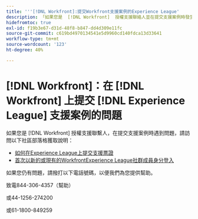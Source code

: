 ```yaml
---
title: '''[!DNL Workfront]:提交Workfront支援案例的Experience League'
description: 「如果您是  [!DNL Workfront]  授權支援聯絡人並在提交支援案例時發生問題，請撥打以下電話聯繫我們，以便我們為您提供幫助。」
hidefromtoc: true
exl-id: f19b3e67-d31d-48f8-b847-dd4d309e11fc
source-git-commit: c619bd4970134541e5d9960cd140fdca13d33641
workflow-type: tm+mt
source-wordcount: '123'
ht-degree: 40%

---
```


# [!DNL Workfront]：在 [!DNL Workfront] 上提交 [!DNL Experience League] 支援案例的問題

如果您是 [!DNL Workfront] 授權支援聯繫人，在提交支援案例時遇到問題，請訪問以下社區部落格獲取說明：

* [如何在Experience League上提交支援票證](https://experienceleaguecommunities.adobe.com/t5/workfront-blogs/how-to-submit-a-support-ticket-on-experience-league/ba-p/461737)
* [首次以新的或現有的WorkfrontExperience League社群成員身分登入](https://experienceleaguecommunities.adobe.com/t5/workfront-blogs/logging-in-for-the-first-time-as-a-new-or-existing-workfront/ba-p/461472)

如果您仍有問題，請撥打以下電話號碼，以便我們為您提供幫助。

致電844-306-4357（幫助）

或44-1256-274200

或61-1800-849259
